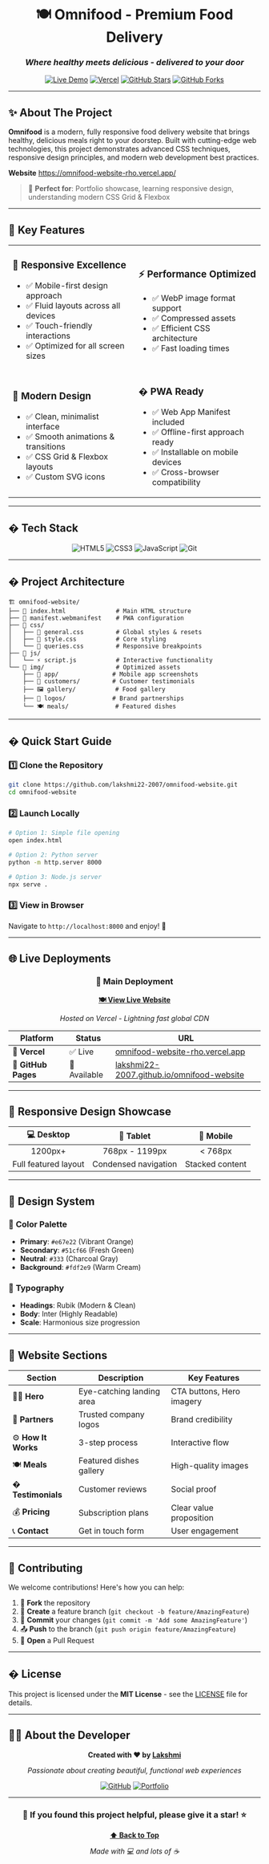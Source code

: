 <div align="center">

# 🍽️ Omnifood - Premium Food Delivery

### *Where healthy meets delicious - delivered to your door*

[![Live Demo](https://img.shields.io/badge/🌐_Live_Demo-View_Website-orange?style=for-the-badge)](https://omnifood-website-rho.vercel.app/)
[![Vercel](https://img.shields.io/badge/Deployed_on-Vercel-black?style=for-the-badge&logo=vercel)](https://omnifood-website-rho.vercel.app/)
[![GitHub Stars](https://img.shields.io/github/stars/lakshmi22-2007/omnifood-website?style=for-the-badge&color=yellow)](https://github.com/lakshmi22-2007/omnifood-website/stargazers)
[![GitHub Forks](https://img.shields.io/github/forks/lakshmi22-2007/omnifood-website?style=for-the-badge&color=green)](https://github.com/lakshmi22-2007/omnifood-website/network)

</div>

---

## ✨ **About The Project**

**Omnifood** is a modern, fully responsive food delivery website that brings healthy, delicious meals right to your doorstep. Built with cutting-edge web technologies, this project demonstrates advanced CSS techniques, responsive design principles, and modern web development best practices.

**Website**
https://omnifood-website-rho.vercel.app/

> 🎯 **Perfect for**: Portfolio showcase, learning responsive design, understanding modern CSS Grid & Flexbox

---

## 🚀 **Key Features**

<table>
<tr>
<td width="50%">

### 📱 **Responsive Excellence**
- ✅ Mobile-first design approach
- ✅ Fluid layouts across all devices
- ✅ Touch-friendly interactions
- ✅ Optimized for all screen sizes

</td>
<td width="50%">

### ⚡ **Performance Optimized**
- ✅ WebP image format support
- ✅ Compressed assets
- ✅ Efficient CSS architecture
- ✅ Fast loading times

</td>
</tr>
<tr>
<td width="50%">

### 🎨 **Modern Design**
- ✅ Clean, minimalist interface
- ✅ Smooth animations & transitions
- ✅ CSS Grid & Flexbox layouts
- ✅ Custom SVG icons

</td>
<td width="50%">

### � **PWA Ready**
- ✅ Web App Manifest included
- ✅ Offline-first approach ready
- ✅ Installable on mobile devices
- ✅ Cross-browser compatibility

</td>
</tr>
</table>

---

## �️ **Tech Stack**

<div align="center">

![HTML5](https://img.shields.io/badge/HTML5-E34F26?style=for-the-badge&logo=html5&logoColor=white)
![CSS3](https://img.shields.io/badge/CSS3-1572B6?style=for-the-badge&logo=css3&logoColor=white)
![JavaScript](https://img.shields.io/badge/JavaScript-F7DF1E?style=for-the-badge&logo=javascript&logoColor=black)
![Git](https://img.shields.io/badge/Git-F05032?style=for-the-badge&logo=git&logoColor=white)

</div>

---

## � **Project Architecture**

```
🏗️ omnifood-website/
├── 📄 index.html              # Main HTML structure
├── 📱 manifest.webmanifest    # PWA configuration
├── 📁 css/
│   ├── 🎨 general.css         # Global styles & resets
│   ├── 💎 style.css           # Core styling
│   └── 📱 queries.css         # Responsive breakpoints
├── 📁 js/
│   └── ⚡ script.js           # Interactive functionality
└── 📁 img/                    # Optimized assets
    ├── 📱 app/               # Mobile app screenshots
    ├── 👥 customers/         # Customer testimonials
    ├── 🖼️ gallery/           # Food gallery
    ├── 🏢 logos/             # Brand partnerships
    └── 🍽️ meals/             # Featured dishes
```

---

## � **Quick Start Guide**

### 1️⃣ **Clone the Repository**
```bash
git clone https://github.com/lakshmi22-2007/omnifood-website.git
cd omnifood-website
```

### 2️⃣ **Launch Locally**
```bash
# Option 1: Simple file opening
open index.html

# Option 2: Python server
python -m http.server 8000

# Option 3: Node.js server
npx serve .
```

### 3️⃣ **View in Browser**
Navigate to `http://localhost:8000` and enjoy! 🎉

---

## 🌐 **Live Deployments**

<div align="center">

### 🚀 **Main Deployment**
**[🍽️ View Live Website](https://omnifood-website-rho.vercel.app/)**

*Hosted on Vercel - Lightning fast global CDN*

| Platform | Status | URL |
|----------|---------|-----|
| 🔺 **Vercel** | ✅ Live | [omnifood-website-rho.vercel.app](https://omnifood-website-rho.vercel.app/) |
| 🐙 **GitHub Pages** | 🔄 Available | [lakshmi22-2007.github.io/omnifood-website](https://lakshmi22-2007.github.io/omnifood-website) |

</div>

---

## 📱 **Responsive Design Showcase**

<div align="center">

| 💻 Desktop | 📱 Tablet | 📱 Mobile |
|:----------:|:---------:|:---------:|
| 1200px+ | 768px - 1199px | < 768px |
| Full featured layout | Condensed navigation | Stacked content |

</div>

---

## 🎨 **Design System**

### 🎨 **Color Palette**
- **Primary**: `#e67e22` (Vibrant Orange)
- **Secondary**: `#51cf66` (Fresh Green)
- **Neutral**: `#333` (Charcoal Gray)
- **Background**: `#fdf2e9` (Warm Cream)

### 📝 **Typography**
- **Headings**: Rubik (Modern & Clean)
- **Body**: Inter (Highly Readable)
- **Scale**: Harmonious size progression

---

## 🌟 **Website Sections**

<div align="center">

| Section | Description | Key Features |
|---------|-------------|--------------|
| 🦸‍♀️ **Hero** | Eye-catching landing area | CTA buttons, Hero imagery |
| 🏢 **Partners** | Trusted company logos | Brand credibility |
| ⚙️ **How It Works** | 3-step process | Interactive flow |
| 🍽️ **Meals** | Featured dishes gallery | High-quality images |
| � **Testimonials** | Customer reviews | Social proof |
| 💰 **Pricing** | Subscription plans | Clear value proposition |
| 📞 **Contact** | Get in touch form | User engagement |

</div>

---

## 🤝 **Contributing**

We welcome contributions! Here's how you can help:

1. 🍴 **Fork** the repository
2. 🌿 **Create** a feature branch (`git checkout -b feature/AmazingFeature`)
3. 💾 **Commit** your changes (`git commit -m 'Add some AmazingFeature'`)
4. 📤 **Push** to the branch (`git push origin feature/AmazingFeature`)
5. 🔄 **Open** a Pull Request

---

## � **License**

This project is licensed under the **MIT License** - see the [LICENSE](LICENSE) file for details.

---

## 👨‍💻 **About the Developer**

<div align="center">

**Created with ❤️ by [Lakshmi](https://github.com/lakshmi22-2007)**

*Passionate about creating beautiful, functional web experiences*

[![GitHub](https://img.shields.io/badge/GitHub-100000?style=for-the-badge&logo=github&logoColor=white)](https://github.com/lakshmi22-2007)
[![Portfolio](https://img.shields.io/badge/Portfolio-FF5722?style=for-the-badge&logo=google-chrome&logoColor=white)](https://omnifood-website-rho.vercel.app/)

</div>

---

<div align="center">

### 🌟 **If you found this project helpful, please give it a star!** ⭐

**[⬆ Back to Top](#-omnifood---premium-food-delivery)**

*Made with 💻 and lots of ☕*

</div>
